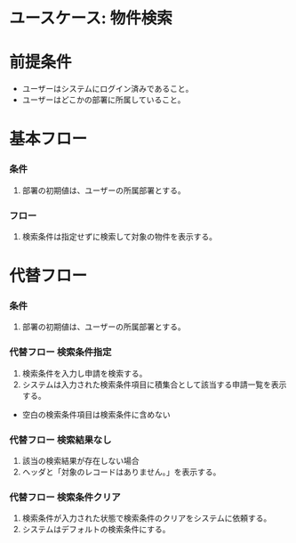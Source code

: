# ユースケース: 物件検索

# 前提条件

- ユーザーはシステムにログイン済みであること。
- ユーザーはどこかの部署に所属していること。

# 基本フロー

### 条件
1. 部署の初期値は、ユーザーの所属部署とする。

### フロー
1. 検索条件は指定せずに検索して対象の物件を表示する。


# 代替フロー

### 条件
1. 部署の初期値は、ユーザーの所属部署とする。

### 代替フロー 検索条件指定

1. 検索条件を入力し申請を検索する。
1. システムは入力された検索条件項目に積集合として該当する申請一覧を表示する。
  - 空白の検索条件項目は検索条件に含めない

### 代替フロー 検索結果なし

1. 該当の検索結果が存在しない場合
1. ヘッダと「対象のレコードはありません。」を表示する。

### 代替フロー 検索条件クリア

1. 検索条件が入力された状態で検索条件のクリアをシステムに依頼する。
1. システムはデフォルトの検索条件にする。
